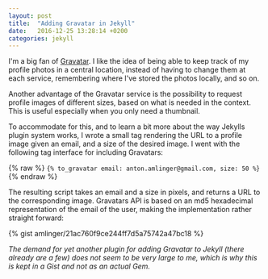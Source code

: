 ```yaml
---
layout: post
title:  "Adding Gravatar in Jekyll"
date:   2016-12-25 13:28:14 +0200
categories: jekyll
---
```

I'm a big fan of [Gravatar](https://gravatar.com/). I like the idea of being able to keep track of my profile photos in a central location, instead of having to change them at each service, remembering where I've stored the photos locally, and so on.

Another advantage of the Gravatar service is the possibility to request profile images of different sizes, based on what is needed in the context. This is useful especially when you only need a thumbnail.

To accommodate for this, and to learn a bit more about the way Jekylls plugin system works, I wrote a small tag rendering the URL to a profile image given an email, and a size of the desired image. I went with the following tag interface for including Gravatars:

{% raw %}
`{% to_gravatar email: anton.amlinger@gmail.com, size: 50 %}`
{% endraw %}

The resulting script takes an email and a size in pixels, and returns a URL to the corresponding image. Gravatars API is based on an md5 hexadecimal representation of the email of the user, making the implementation rather straight forward:

{% gist amlinger/21ac760f9ce244ff7d5a75742a47bc18 %}

_The demand for yet another plugin for adding Gravatar to Jekyll (there already are a few) does not seem to be very large to me, which is why this is kept in a Gist and not as an actual Gem._
